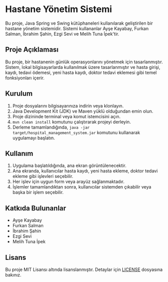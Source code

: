 # Hastane Yönetim Sistemi

Bu proje, Java Spring ve Swing kütüphaneleri kullanılarak geliştirilen bir hastane yönetim sistemidir. Sistemi kullananlar Ayşe Kayabay, Furkan Salman, İbrahim Şahin, Ezgi Sevi ve Melih Tuna İpek'tir.

## Proje Açıklaması

Bu proje, bir hastanenin günlük operasyonlarını yönetmek için tasarlanmıştır. Sistem, lokal bilgisayarlarda kullanılmak üzere tasarlanmıştır ve hasta girişi, kaydı, tedavi ödemesi, yeni hasta kaydı, doktor tedavi eklemesi gibi temel fonksiyonları içerir.

## Kurulum

1. Proje dosyalarını bilgisayarınıza indirin veya klonlayın.
2. Java Development Kit (JDK) ve Maven yüklü olduğundan emin olun.
3. Proje dizininde terminal veya komut istemcisini açın.
4. `mvn clean install` komutunu çalıştırarak projeyi derleyin.
5. Derleme tamamlandığında, `java -jar target/hospital_management_system.jar` komutunu kullanarak uygulamayı başlatın.

## Kullanım

1. Uygulama başlatıldığında, ana ekran görüntülenecektir.
2. Ana ekranda, kullanıcılar hasta kaydı, yeni hasta ekleme, doktor tedavi ekleme gibi işlevleri seçebilir.
3. Her işlev için uygun form veya arayüz sağlanmaktadır.
4. İşlemler tamamlandıktan sonra, kullanıcılar sistemden çıkabilir veya başka bir işlem seçebilir.

## Katkıda Bulunanlar

- Ayşe Kayabay
- Furkan Salman
- İbrahim Şahin
- Ezgi Sevi
- Melih Tuna İpek

## Lisans

Bu proje MIT Lisansı altında lisanslanmıştır. Detaylar için [LICENSE](LICENSE) dosyasına bakınız.
